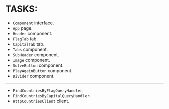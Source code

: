 # TASKS:

- `Component` interface.
- `App` page.
- `Header` component.
- `FlagTab` tab.
- `CapitalTab` tab.
- `Tabs` component.
- `SubHeader` component.
- `Image` component.
- `SolveButton` component.
- `PlayAgainButton` component.
- `Divider` component.

--------------------------------------

- `FindCountriesByFlagQueryHandler`.
- `FindCountriesByCapitalQueryHandler`.
- `HttpCountriesClient` client.

